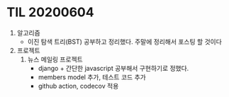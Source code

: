 # TIL 20200604

1.  알고리즘
    - 이진 탐색 트리(BST) 공부하고 정리했다. 주말에 정리해서 포스팅 할 것이다
2.  프로젝트
    1.  뉴스 메일링 프로젝트 
        - django + 간단한 javascript 공부해서 구현하기로 정했다.
        - members model 추가, 테스트 코드 추가
        - github action, codecov 적용